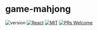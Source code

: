 # game-mahjong

![version](https://img.shields.io/badge/version-v1.0.0-brightgreen.svg?style=flat-square) [![React](https://img.shields.io/badge/react-16.x.x-brightgreen.svg?style=flat-square)](https://github.com/facebook/react) [![MIT](https://img.shields.io/dub/l/vibe-d.svg?style=flat-square)](http://opensource.org/licenses/MIT) [![PRs Welcome](https://img.shields.io/badge/PRs-welcome-brightgreen.svg?style=flat-square)](https://reactjs.org/docs/how-to-contribute.html#your-first-pull-request)


